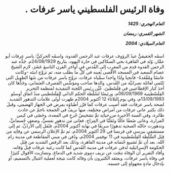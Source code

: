 <h1 dir="rtl">وفاة الرئيس الفلسطيني ياسر عرفات .</h1>

<h5 dir="rtl">العام الهجري:  1425

الشهر القمري: رمضان

العام الميلادي: 2004</h5>

<p dir="rtl">اسمُه الحقيقيُّ عبدُ الرؤوف عرفات عبد الرحمن القدوة، واسمُه الحركيُّ: ياسر عرفات أبو عمَّار، وُلد في القاهرة بحي السكاكين في حارة اليهود، بتاريخ 24/08/1929م. جَدُّه عبد الرحمن القدوة قدِمَ من المغرب إلى القُدسِ في أواخر القرن التاسعَ عَشَرَ، لازم الشيخَ عصام السعيد في المسجد الأقْصى يُعينه في كلِّ ما يطلب منه، ثم تزوَّج ابنتَه -وكانت عانسًا ومُقْعَدةً- فأنجبا ولدًا واحدا سمَّياه عرفات، تزوَّج ياسر عرفات من سُها الطويل التي تَنْتَمي لعائلة نصرانيَّة من القُدس، والدها صاحب ومؤسِّس المَصرِف العثماني، وجَدُّها كان أحدَ كبار الإقطاعيين في فِلَسْطينَ، عُيِّن رئيس اللجنة التنفيذية لمنظمة التحرير الفِلَسْطينية 06/09/1969م، ورئيسًا لسُلْطة الحكم الذاتي الفِلَسْطيني منذُ اتفاق أوسلو 13/09/1993م، وفي يوم الثلاثاء 12 أكتوبر 2004م ظهرت أُولى علامات التدهور الشديد لصحة ياسر عرفات، فقد أُصيب عرفات كما قرَّر أطباؤه بمرض في الجهاز الهضمي، وقبلَ ذلك بكثير عانى عرفات من أمراض مختلِفة، منها نزيفٌ في الجمجة ناجمٌ عن حادث طائرة، وفي السنة الأخيرة من حياتِه تمَّ تشخيصُ جُرحٍ في المعدة، وحَصًى في كيس المرارة، وعانى ضَعفًا عامًّا وتَقلُّبًا في المِزاجِ، فعانى من تدهورٍ نفسيٍّ، وضعفٍ جُسمانيٍّ، وتدهورت حالتُه الصحية تدهورًا سريعًا في نهاية أكتوبر 2004م، فنُقل إلى الأُردُنِّ، ثم إلى مستشفى بيرسي في فرنسا في 29 أكتوبر 2004م، ثم تمَّ الإعلان الرسمي عن وفاتِه من قِبَل السُّلْطة الفِلَسْطينية في 11 نوفمبر 2004م، ودُفن في مبنى المقاطعة في مدينة رام الله، بعد أن تمَّ تَشييع جُثمانه في مدينة القاهرة، وذلك بعد الرفض الشديد من قِبَل الحكومة الإسرائيلية لدفن عرفات في مدينة القُدسِ كما كانت رغبة عرفات قبلَ وَفاته، وأفاد التقرير أن الوفاة نتجَت عن نزيف دموي شديد في الدماغ، وتضارَبت الأقوال كثيرًا في وفاة ياسر عرفات، ويعتقد الكثيرون بأن وفاتَه كانت نتيجة لعملية اغتيال بالتسميم، أو بإدخال مادةٍ مجهولةٍ إلى جسمه.</p></br>
